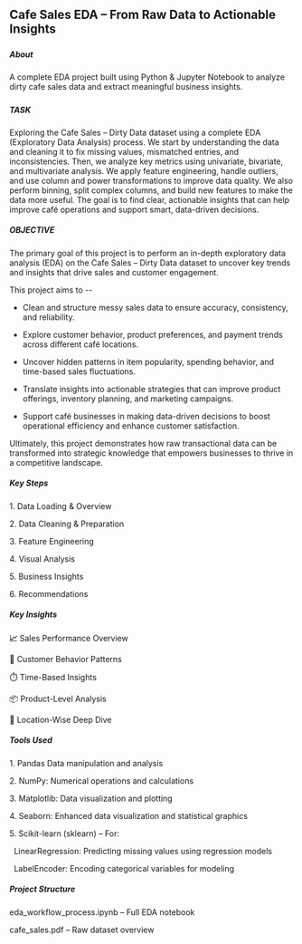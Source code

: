 ## **Cafe Sales EDA – From Raw Data to Actionable Insights**

##### 

##### **About**



A complete EDA project built using Python \& Jupyter Notebook to analyze dirty cafe sales data and extract meaningful business insights.

##### 

##### **TASK**



Exploring the Cafe Sales – Dirty Data dataset using a complete EDA (Exploratory Data Analysis) process. We start by understanding the data and cleaning it to fix missing values, mismatched entries, and inconsistencies. Then, we analyze key metrics using univariate, bivariate, and multivariate analysis. We apply feature engineering, handle outliers, and use column and power transformations to improve data quality. We also perform binning, split complex columns, and build new features to make the data more useful. The goal is to find clear, actionable insights that can help improve café operations and support smart, data-driven decisions.



##### **OBJECTIVE** 



The primary goal of this project is to perform an in-depth exploratory data analysis (EDA) on the Cafe Sales – Dirty Data dataset to uncover key trends and insights that drive sales and customer engagement.



This project aims to --



* Clean and structure messy sales data to ensure accuracy, consistency, and reliability.



* Explore customer behavior, product preferences, and payment trends across different café locations.



* Uncover hidden patterns in item popularity, spending behavior, and time-based sales fluctuations.



* Translate insights into actionable strategies that can improve product offerings, inventory planning, and marketing campaigns.



* Support café businesses in making data-driven decisions to boost operational efficiency and enhance customer satisfaction.



Ultimately, this project demonstrates how raw transactional data can be transformed into strategic knowledge that empowers businesses to thrive in a competitive landscape.



##### **Key Steps**



1\. Data Loading \& Overview

2\. Data Cleaning \& Preparation

3\. Feature Engineering

4\. Visual Analysis

5\. Business Insights 

6\. Recommendations



##### **Key Insights**



**📈** Sales Performance Overview

👥 Customer Behavior Patterns

⏱️ Time-Based Insights

📦 Product-Level Analysis

📍 Location-Wise Deep Dive



##### **Tools Used**



1\. Pandas Data manipulation and analysis

2\. NumPy: Numerical operations and calculations

3\. Matplotlib: Data visualization and plotting

4\. Seaborn: Enhanced data visualization and statistical graphics

5\. Scikit-learn (sklearn) – For:

&nbsp;	LinearRegression: Predicting missing values using regression models

&nbsp;	LabelEncoder: Encoding categorical variables for modeling



##### **Project Structure**



eda\_workflow\_process.ipynb – Full EDA notebook

cafe\_sales.pdf – Raw dataset overview


